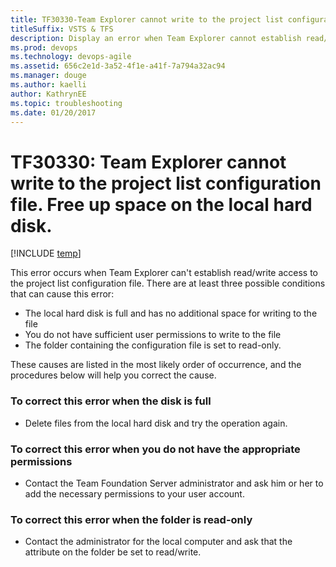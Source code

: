 ```yaml
---
title: TF30330-Team Explorer cannot write to the project list configuration file. Free up space on the local hard disk. titleSuffix: VSTS & TFS
description: Display an error when Team Explorer cannot establish read/write access to the project list configuration file.
ms.prod: devops
ms.technology: devops-agile
ms.assetid: 656c2e1d-3a52-4f1e-a41f-7a794a32ac94
ms.manager: douge
ms.author: kaelliauthor: KathrynEE
ms.topic: troubleshooting
ms.date: 01/20/2017
---
```



# TF30330: Team Explorer cannot write to the project list configuration file. Free up space on the local hard disk.

[!INCLUDE [temp](../../../_shared/dev15-version-header.md)]

This error occurs when Team Explorer can't establish read/write access to the project list configuration file. There are at least three possible conditions that can cause this error:  
  
-   The local hard disk is full and has no additional space for writing to the file    
-   You do not have sufficient user permissions to write to the file    
-   The folder containing the configuration file is set to read-only.  
  
These causes are listed in the most likely order of occurrence, and the procedures below will help you correct the cause.  
  
### To correct this error when the disk is full  
  
-   Delete files from the local hard disk and try the operation again.  
  
### To correct this error when you do not have the appropriate permissions  
  
-   Contact the Team Foundation Server administrator and ask him or her to add the necessary permissions to your user account.  
  
### To correct this error when the folder is read-only  
  
-   Contact the administrator for the local computer and ask that the attribute on the folder be set to read/write.